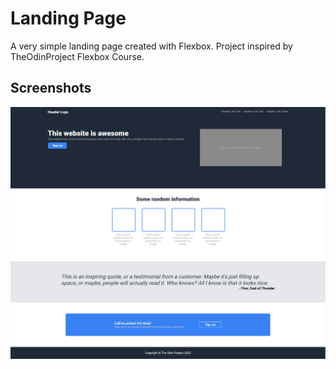 # Landing Page

A very simple landing page created with Flexbox. Project inspired by TheOdinProject Flexbox Course.

## Screenshots

<img src = "https://github.com/Onionie/TheOdinProject/blob/main/2_LandingPage_Flexbox/Screenshots/1.PNG">
<img src = "https://github.com/Onionie/TheOdinProject/blob/main/2_LandingPage_Flexbox/Screenshots/2.PNG">
